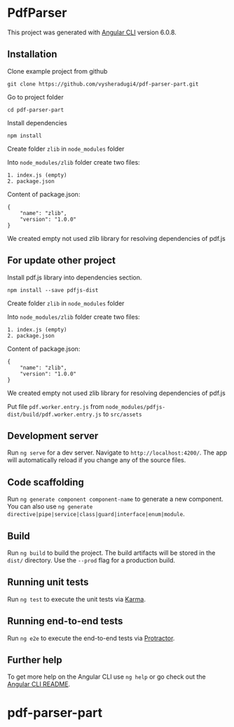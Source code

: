 # PdfParser

This project was generated with [Angular CLI](https://github.com/angular/angular-cli) version 6.0.8.

## Installation

Clone example project from github

`git clone https://github.com/vysheradugi4/pdf-parser-part.git`  

Go to project folder  
  
`cd pdf-parser-part`  
  
Install dependencies  
  
`npm install`  
  
Create folder `zlib` in `node_modules` folder  

Into `node_modules/zlib` folder create two files:  
  
    1. index.js (empty)  
    2. package.json  

Content of package.json:  
  
`{`  
`    "name": "zlib",`  
`    "version": "1.0.0"`  
`}`

We created empty not used zlib library for resolving dependencies of pdf.js  
  
## For update other project

Install pdf.js library into dependencies section.  
   
`npm install --save pdfjs-dist`  
  
  
Create folder `zlib` in `node_modules` folder  

Into `node_modules/zlib` folder create two files:  
  
    1. index.js (empty)  
    2. package.json  

Content of package.json:  
  
`{`  
`    "name": "zlib",`  
`    "version": "1.0.0"`  
`}`

We created empty not used zlib library for resolving dependencies of pdf.js

Put file `pdf.worker.entry.js` from `node_modules/pdfjs-dist/build/pdf.worker.entry.js` to `src/assets`  


## Development server

Run `ng serve` for a dev server. Navigate to `http://localhost:4200/`. The app will automatically reload if you change any of the source files.

## Code scaffolding

Run `ng generate component component-name` to generate a new component. You can also use `ng generate directive|pipe|service|class|guard|interface|enum|module`.

## Build

Run `ng build` to build the project. The build artifacts will be stored in the `dist/` directory. Use the `--prod` flag for a production build.

## Running unit tests

Run `ng test` to execute the unit tests via [Karma](https://karma-runner.github.io).

## Running end-to-end tests

Run `ng e2e` to execute the end-to-end tests via [Protractor](http://www.protractortest.org/).

## Further help

To get more help on the Angular CLI use `ng help` or go check out the [Angular CLI README](https://github.com/angular/angular-cli/blob/master/README.md).
# pdf-parser-part
